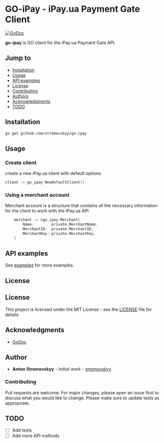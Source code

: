 # GO-iPay - iPay.ua Payment Gate Client

[![GoDoc](https://godoc.org/github.com/stremovskyy/go-ipay?status.svg)](https://godoc.org/github.com/stremovskyy/go-ipay)

**go-ipay** is GO client for the iPay.ua Payment Gate API.

## Jump to

* [Installation](#Installation)
* [Usage](#Usage)
* [API examples](#API-examples)
* [License](#License)
* [Contributing](#Contributing)
* [Authors](#Authors)
* [Acknowledgments](#Acknowledgments)
* [TODO](#TODO)

## Installation

```bash
go get github.com/stremovskyy/go-ipay
```

## Usage

### Create client

create a new iPay.ua client with default options

```go
client := go_ipay.NewDefaultClient()
```

### Using a merchant account
Merchant account is a structure that contains all the necessary information for the client to work with the iPay.ua API.

```go
	merchant := &go_ipay.Merchant{
		Name:        private.MerchantName,
		MerchantID:  private.MerchantID,
		MerchantKey: private.MerchantKey,
	}
```

## API examples
See [examples](examples) for more examples.

## License


## License

This project is licensed under the MIT License - see the [LICENSE](LICENSE) file for details

## Acknowledgments
- [GoDoc](https://godoc.org/github.com/stremovskyy/gofondy)

## Author

* **Anton Stremovskyy** - *Initial work* - [stremovskyy](https://github.com/stremovskyy)

### Contributing

Pull requests are welcome. For major changes, please open an issue first to discuss what you would like to change.
Please make sure to update tests as appropriate.

## TODO
- [ ] Add tests
- [ ] Add more API methods
